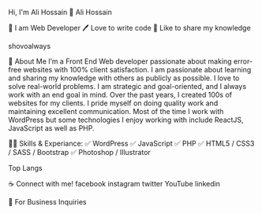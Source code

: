 Hi, I'm Ali Hossain 👋
Ali Hossain

👑 I am Web Developer
🖊️ Love to write code
🎤 Like to share my knowledge

shovoalways

🚀 About Me
I’m a Front End Web developer passionate about making error-free websites with 100% client satisfaction. I am passionate about learning and sharing my knowledge with others as publicly as possible. I love to solve real-world problems. I am strategic and goal-oriented, and I always work with an end goal in mind. Over the past years, I created 100s of websites for my clients. I pride myself on doing quality work and maintaining excellent communication. Most of the time I work with WordPress but some technologies I enjoy working with include ReactJS, JavaScript as well as PHP.

👨‍💻 Skills & Experiance:
✅ WordPress
✅ JavaScript
✅ PHP
✅ HTML5 / CSS3 / SASS / Bootstrap
✅ Photoshop / Illustrator

Top Langs

☕ Connect with me!
facebook instagram twitter YouTube linkedin

📧 For Business Inquiries
